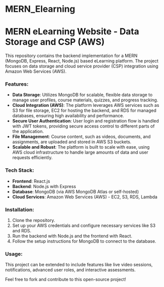 # MERN_Elearning

# MERN eLearning Website - Data Storage and CSP (AWS)

This repository contains the backend implementation for a MERN (MongoDB, Express, React, Node.js) based eLearning platform. The project focuses on data storage and cloud service provider (CSP) integration using Amazon Web Services (AWS).

### Features:
- **Data Storage**: Utilizes MongoDB for scalable, flexible data storage to manage user profiles, course materials, quizzes, and progress tracking.
- **Cloud Integration (AWS)**: The platform leverages AWS services such as S3 for file storage, EC2 for hosting the backend, and RDS for managed databases, ensuring high availability and performance.
- **Secure User Authentication**: User login and registration flow is handled with JWT tokens, providing secure access control to different parts of the application.
- **File Management**: Course content, such as videos, documents, and assignments, are uploaded and stored in AWS S3 buckets.
- **Scalable and Robust**: The platform is built to scale with ease, using AWS cloud infrastructure to handle large amounts of data and user requests efficiently.

### Tech Stack:
- **Frontend**: React.js
- **Backend**: Node.js with Express
- **Database**: MongoDB (via AWS MongoDB Atlas or self-hosted)
- **Cloud Services**: Amazon Web Services (AWS) - EC2, S3, RDS, Lambda

### Installation:
1. Clone the repository.
2. Set up your AWS credentials and configure necessary services like S3 and RDS.
3. Run the backend with Node.js and the frontend with React.
4. Follow the setup instructions for MongoDB to connect to the database.

### Usage:
This project can be extended to include features like live video sessions, notifications, advanced user roles, and interactive assessments.

Feel free to fork and contribute to this open-source project!
